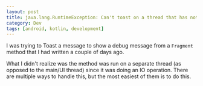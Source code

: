 ```yaml
---
layout: post
title: java.lang.RuntimeException: Can't toast on a thread that has not called Looper.prepare()
category: Dev
tags: [android, kotlin, development]
---
```

I was trying to Toast a message to show a debug message from a `Fragment` method that I had written a couple of days ago.

What I didn't realize was the method was run on a separate thread (as opposed to the main/UI thread) since it was doing an IO operation.
There are multiple ways to handle this, but the most easiest of them is to do this. 

<script src="https://gist.github.com/midhunhk/8241c0f96d14fd3e03a93c6232bf65e1.js"></script>
